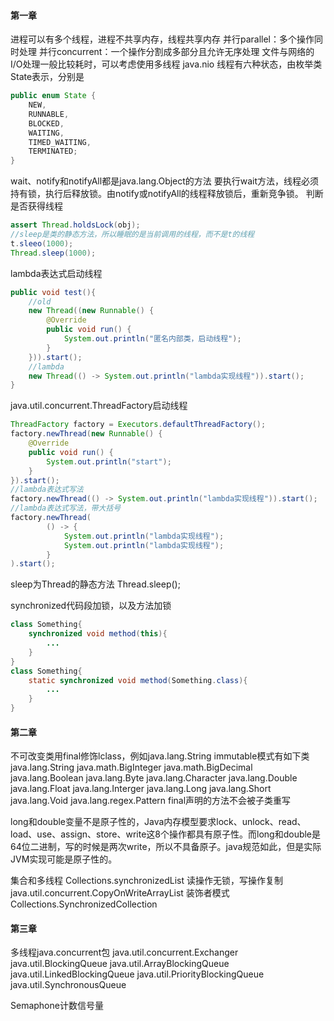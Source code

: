 #### 第一章
进程可以有多个线程，进程不共享内存，线程共享内存
并行parallel：多个操作同时处理
并行concurrent：一个操作分割成多部分且允许无序处理
文件与网络的I/O处理一般比较耗时，可以考虑使用多线程
java.nio
线程有六种状态，由枚举类State表示，分别是
~~~java
public enum State {
    NEW,
    RUNNABLE,
    BLOCKED,
    WAITING,
    TIMED_WAITING,
    TERMINATED;
}
~~~
wait、notify和notifyAll都是java.lang.Object的方法
要执行wait方法，线程必须持有锁，执行后释放锁。由notify或notifyAll的线程释放锁后，重新竞争锁。
判断是否获得线程
~~~java
assert Thread.holdsLock(obj);
//sleep是类的静态方法，所以睡眠的是当前调用的线程，而不是t的线程
t.sleeo(1000);
Thread.sleep(1000);
~~~
lambda表达式启动线程
~~~java
public void test(){
    //old
    new Thread((new Runnable() {
        @Override
        public void run() {
            System.out.println("匿名内部类，启动线程");
        }
    })).start();
    //lambda
    new Thread(() -> System.out.println("lambda实现线程")).start();
}
~~~
java.util.concurrent.ThreadFactory启动线程
~~~java
ThreadFactory factory = Executors.defaultThreadFactory();
factory.newThread(new Runnable() {
    @Override
    public void run() {
        System.out.println("start");
    }
}).start();
//lambda表达式写法
factory.newThread(() -> System.out.println("lambda实现线程")).start();
//lambda表达式写法，带大括号
factory.newThread(
        () -> {
            System.out.println("lambda实现线程");
            System.out.println("lambda实现线程");
        }
).start();
~~~
sleep为Thread的静态方法
Thread.sleep();

synchronized代码段加锁，以及方法加锁
~~~java
class Something{
    synchronized void method(this){
        ...
    }
}
class Something{
    static synchronized void method(Something.class){
        ...
    }
}
~~~

#### 第二章
不可改变类用final修饰lclass，例如java.lang.String
immutable模式有如下类
java.lang.String
java.math.BigInteger
java.math.BigDecimal
java.lang.Boolean
java.lang.Byte
java.lang.Character
java.lang.Double
java.lang.Float
java.lang.Interger
java.lang.Long
java.lang.Short
java.lang.Void
java.lang.regex.Pattern
final声明的方法不会被子类重写

long和double变量不是原子性的，Java内存模型要求lock、unlock、read、load、use、assign、store、write这8个操作都具有原子性。而long和double是64位二进制，写的时候是两次write，所以不具备原子。java规范如此，但是实际JVM实现可能是原子性的。


集合和多线程
Collections.synchronizedList
读操作无锁，写操作复制java.util.concurrent.CopyOnWriteArrayList
装饰者模式Collections.SynchronizedCollection

#### 第三章

多线程java.concurrent包
java.util.concurrent.Exchanger
java.util.BlockingQueue
java.util.ArrayBlockingQueue
java.util.LinkedBlockingQueue
java.util.PriorityBlockingQueue
java.util.SynchronousQueue

Semaphone计数信号量


